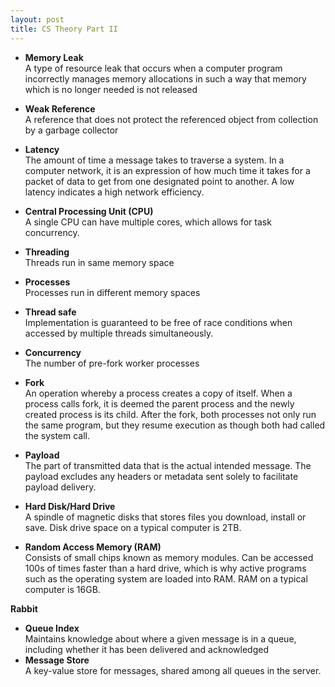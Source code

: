 ```yaml
---
layout: post
title: CS Theory Part II
---
```



* **Memory Leak**  
A type of resource leak that occurs when a computer program incorrectly manages memory allocations in such a way that memory which is no longer needed is not released
* **Weak Reference**  
A reference that does not protect the referenced object from collection by a garbage collector

* **Latency**  
The amount of time a message takes to traverse a system.  In a computer network, it is an expression of how much time it takes for a packet of data to get from one designated point to another.  A low latency indicates a high network efficiency.

* **Central Processing Unit (CPU)**     
A single CPU can have multiple cores, which allows for task concurrency.
* **Threading**  
Threads run in same memory space
* **Processes**  
Processes run in different memory spaces
* **Thread safe**  
Implementation is guaranteed to be free of race conditions when accessed by multiple threads simultaneously.
* **Concurrency**  
The number of pre-fork worker processes
* **Fork**  
An operation whereby a process creates a copy of itself. When a process calls fork, it is deemed the parent process and the newly created process is its child. After the fork, both processes not only run the same program, but they resume execution as though both had called the system call.
* **Payload**  
The part of transmitted data that is the actual intended message. The payload excludes any headers or metadata sent solely to facilitate payload delivery.


* **Hard Disk/Hard Drive**  
A spindle of magnetic disks that stores files you download, install or save.  Disk drive space on a typical computer is 2TB.  
* **Random Access Memory (RAM)**  
Consists of small chips known as memory modules.  Can be accessed 100s of times faster than a hard drive, which is why active programs such as the operating system are loaded into RAM.  RAM on a typical computer is 16GB.  

**Rabbit**
* **Queue Index**   
Maintains knowledge about where a given message is in a queue, including whether it has been delivered and acknowledged
* **Message Store**  
A key-value store for messages, shared among all queues in the server.  
